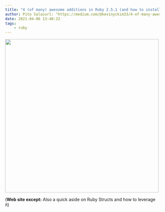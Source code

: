 ```yaml
---
title: "4 (of many) awesome additions in Ruby 2.5.1 (and how to install it)"
author: Pito Salasurl: "https://medium.com/@kevinyckim33/4-of-many-awesome-additions-in-ruby-2-5-0-and-how-to-install-it-4b6f07bdc25f?source=userActivityShare-d383785221d0-1524047500" cover: "https://miro.medium.com/max/800/1*GdG6x6mYDa8UWH1UJzoomg.jpeg" 
date: 2021-04-06 13:40:22
tags:
    - ruby
---
```

<img src=https://miro.medium.com/max/800/1*GdG6x6mYDa8UWH1UJzoomg.jpeg width="500">



(**Web site except:** Also a quick aside on Ruby Structs and how to leverage it) 
